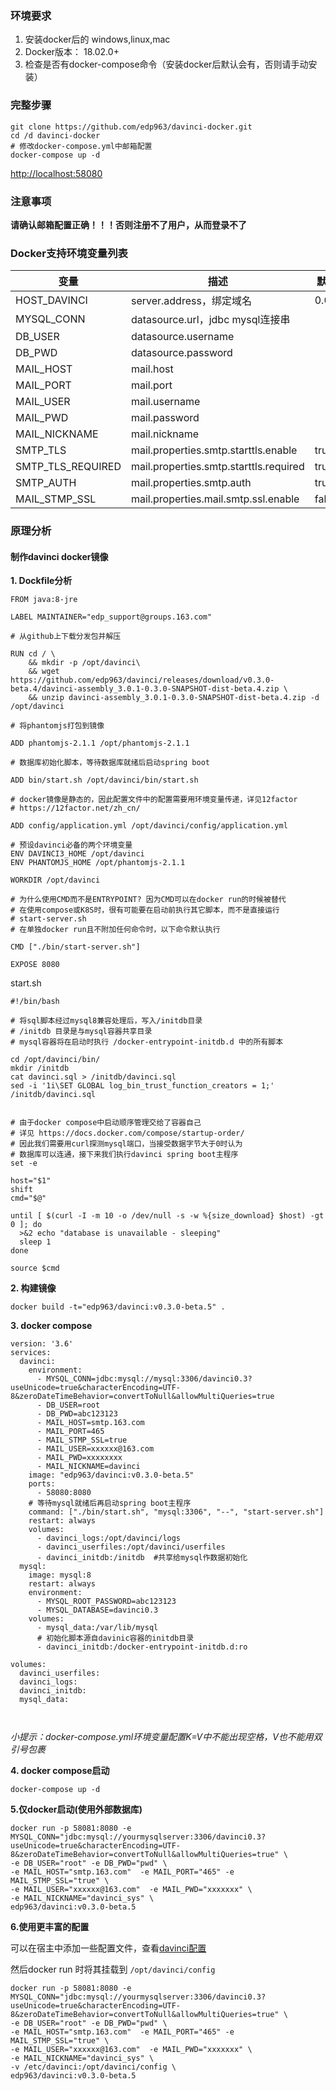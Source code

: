 ### 环境要求

1. 安装docker后的 windows,linux,mac
2. Docker版本： 18.02.0+
3. 检查是否有docker-compose命令（安装docker后默认会有，否则请手动安装）

### 完整步骤

```
git clone https://github.com/edp963/davinci-docker.git
cd /d davinci-docker
# 修改docker-compose.yml中邮箱配置
docker-compose up -d 
```

[http://localhost:58080](http://localhost:58080)

### 注意事项

**请确认邮箱配置正确！！！否则注册不了用户，从而登录不了**


### Docker支持环境变量列表

变量|描述|默认值
-|-|-
HOST_DAVINCI|server.address，绑定域名|0.0.0.0
MYSQL_CONN|datasource.url，jdbc mysql连接串|
DB_USER|datasource.username|
DB_PWD|datasource.password|
MAIL_HOST|mail.host
MAIL_PORT|mail.port
MAIL_USER|mail.username
MAIL_PWD|mail.password
MAIL_NICKNAME|mail.nickname
SMTP_TLS|mail.properties.smtp.starttls.enable|true
SMTP_TLS_REQUIRED|mail.properties.smtp.starttls.required|true
SMTP_AUTH|mail.properties.smtp.auth|true
MAIL_STMP_SSL|mail.properties.mail.smtp.ssl.enable|false

### 原理分析

#### 制作davinci docker镜像

**1. Dockfile分析**
```
FROM java:8-jre

LABEL MAINTAINER="edp_support@groups.163.com"

# 从github上下载分发包并解压

RUN cd / \
	&& mkdir -p /opt/davinci\
	&& wget https://github.com/edp963/davinci/releases/download/v0.3.0-beta.4/davinci-assembly_3.0.1-0.3.0-SNAPSHOT-dist-beta.4.zip \
	&& unzip davinci-assembly_3.0.1-0.3.0-SNAPSHOT-dist-beta.4.zip -d /opt/davinci

# 将phantomjs打包到镜像

ADD phantomjs-2.1.1 /opt/phantomjs-2.1.1

# 数据库初始化脚本，等待数据库就绪后启动spring boot

ADD bin/start.sh /opt/davinci/bin/start.sh

# docker镜像是静态的，因此配置文件中的配置需要用环境变量传递，详见12factor
# https://12factor.net/zh_cn/

ADD config/application.yml /opt/davinci/config/application.yml

# 预设davinci必备的两个环境变量
ENV DAVINCI3_HOME /opt/davinci
ENV PHANTOMJS_HOME /opt/phantomjs-2.1.1

WORKDIR /opt/davinci

# 为什么使用CMD而不是ENTRYPOINT? 因为CMD可以在docker run的时候被替代
# 在使用compose或K8S时，很有可能要在启动前执行其它脚本，而不是直接运行
# start-server.sh
# 在单独docker run且不附加任何命令时，以下命令默认执行

CMD ["./bin/start-server.sh"]

EXPOSE 8080
```

start.sh

```shell
#!/bin/bash

# 将sql脚本经过mysql8兼容处理后，写入/initdb目录
# /initdb 目录是与mysql容器共享目录
# mysql容器将在启动时执行 /docker-entrypoint-initdb.d 中的所有脚本

cd /opt/davinci/bin/
mkdir /initdb
cat davinci.sql > /initdb/davinci.sql
sed -i '1i\SET GLOBAL log_bin_trust_function_creators = 1;' /initdb/davinci.sql


# 由于docker compose中启动顺序管理交给了容器自己
# 详见 https://docs.docker.com/compose/startup-order/
# 因此我们需要用curl探测mysql端口，当接受数据字节大于0时认为
# 数据库可以连通，接下来我们执行davinci spring boot主程序
set -e

host="$1"
shift
cmd="$@"

until [ $(curl -I -m 10 -o /dev/null -s -w %{size_download} $host) -gt 0 ]; do
  >&2 echo "database is unavailable - sleeping"
  sleep 1
done

source $cmd
```

**2. 构建镜像**

```
docker build -t="edp963/davinci:v0.3.0-beta.5" .
```

**3. docker compose**

```
version: '3.6'
services:
  davinci:
    environment:
      - MYSQL_CONN=jdbc:mysql://mysql:3306/davinci0.3?useUnicode=true&characterEncoding=UTF-8&zeroDateTimeBehavior=convertToNull&allowMultiQueries=true
      - DB_USER=root
      - DB_PWD=abc123123
      - MAIL_HOST=smtp.163.com
      - MAIL_PORT=465
      - MAIL_STMP_SSL=true
      - MAIL_USER=xxxxxx@163.com
      - MAIL_PWD=xxxxxxxx
      - MAIL_NICKNAME=davinci
    image: "edp963/davinci:v0.3.0-beta.5"
    ports:
      - 58080:8080
    # 等待mysql就绪后再启动spring boot主程序
    command: ["./bin/start.sh", "mysql:3306", "--", "start-server.sh"]
    restart: always
    volumes:
      - davinci_logs:/opt/davinci/logs
      - davinci_userfiles:/opt/davinci/userfiles
      - davinci_initdb:/initdb  #共享给mysql作数据初始化
  mysql:
    image: mysql:8
    restart: always
    environment:
      - MYSQL_ROOT_PASSWORD=abc123123
      - MYSQL_DATABASE=davinci0.3
    volumes:
      - mysql_data:/var/lib/mysql
      # 初始化脚本源自davinic容器的initdb目录
      - davinci_initdb:/docker-entrypoint-initdb.d:ro   

volumes:
  davinci_userfiles:
  davinci_logs:
  davinci_initdb:
  mysql_data:

    
```

*小提示：docker-compose.yml环境变量配置K=V中不能出现空格，V也不能用双引号包裹*

**4. docker compose启动**

```
docker-compose up -d 
```

**5.仅docker启动(使用外部数据库)**

```
docker run -p 58081:8080 -e MYSQL_CONN="jdbc:mysql://yourmysqlserver:3306/davinci0.3?useUnicode=true&characterEncoding=UTF-8&zeroDateTimeBehavior=convertToNull&allowMultiQueries=true" \
-e DB_USER="root" -e DB_PWD="pwd" \
-e MAIL_HOST="smtp.163.com"  -e MAIL_PORT="465" -e MAIL_STMP_SSL="true" \
-e MAIL_USER="xxxxxx@163.com"  -e MAIL_PWD="xxxxxxx" \
-e MAIL_NICKNAME="davinci_sys" \
edp963/davinci:v0.3.0-beta.5
```

**6.使用更丰富的配置**

可以在宿主中添加一些配置文件，查看[davinci配置](https://github.com/edp963/davinci/tree/master/config)

然后docker run 时将其挂载到 `/opt/davinci/config` 

```
docker run -p 58081:8080 -e MYSQL_CONN="jdbc:mysql://yourmysqlserver:3306/davinci0.3?useUnicode=true&characterEncoding=UTF-8&zeroDateTimeBehavior=convertToNull&allowMultiQueries=true" \
-e DB_USER="root" -e DB_PWD="pwd" \
-e MAIL_HOST="smtp.163.com"  -e MAIL_PORT="465" -e MAIL_STMP_SSL="true" \
-e MAIL_USER="xxxxxx@163.com"  -e MAIL_PWD="xxxxxxx" \
-e MAIL_NICKNAME="davinci_sys" \
-v /etc/davinci:/opt/davinci/config \
edp963/davinci:v0.3.0-beta.5
```
